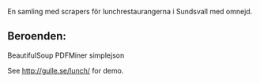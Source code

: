 En samling med scrapers för lunchrestaurangerna i Sundsvall med omnejd.

Beroenden:
----------
BeautifulSoup
PDFMiner
simplejson

See http://gulle.se/lunch/ for demo.
